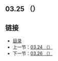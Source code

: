 ## 03.25 （）


## 链接
* [目录](https://github.com/alpha2018/go-zh/blob/master/tour/directory.md)
* 上一节：[03.24 （）](https://github.com/alpha2018/go-zh/blob/master/tour/03.24.md)
* 下一节：[03.26 （）](https://github.com/alpha2018/go-zh/blob/master/tour/03.26.md)
